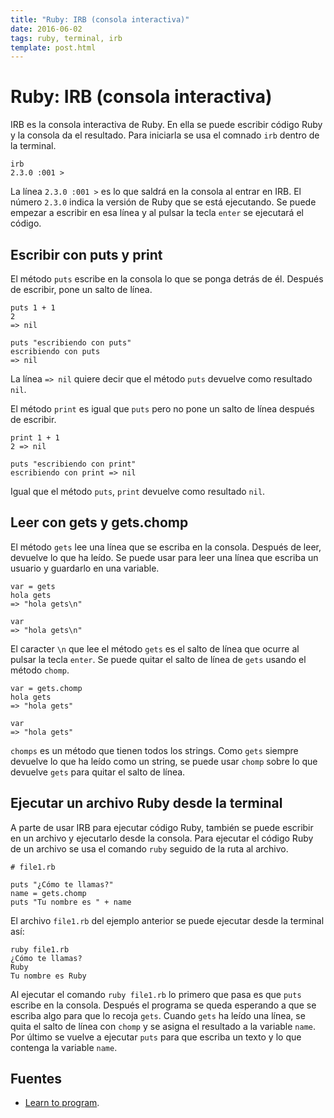 ```yaml
---
title: "Ruby: IRB (consola interactiva)"
date: 2016-06-02
tags: ruby, terminal, irb
template: post.html
---
```


# Ruby: IRB (consola interactiva)

IRB	es la consola interactiva de Ruby. En ella se puede escribir código Ruby y la consola da el resultado. Para iniciarla se usa el comnado `irb` dentro de la terminal.

```
irb
2.3.0 :001 > 
```

La línea `2.3.0 :001 >` es lo que saldrá en la consola al entrar en IRB. El número `2.3.0` indica la versión de Ruby que se está ejecutando. Se puede empezar a escribir en esa línea y al pulsar la tecla `enter` se ejecutará el código.

## Escribir con puts y print

El método `puts` escribe en la consola lo que se ponga detrás de él. Después de escribir, pone un salto de línea.

```
puts 1 + 1
2
=> nil

puts "escribiendo con puts"
escribiendo con puts
=> nil
```

La línea `=> nil` quiere decir que el método `puts` devuelve como resultado `nil`.

El método `print` es igual que `puts` pero no pone un salto de línea después de escribir.

```
print 1 + 1
2 => nil

puts "escribiendo con print"
escribiendo con print => nil
```

Igual que el método `puts`, `print` devuelve como resultado `nil`.

## Leer con gets y gets.chomp

El método `gets` lee una línea que se escriba en la consola. Después de leer, devuelve lo que ha leído. Se puede usar para leer una línea que escriba un usuario y guardarlo en una variable.

```
var = gets
hola gets
=> "hola gets\n"

var
=> "hola gets\n"
```

El caracter `\n` que lee el método `gets` es el salto de línea que ocurre al pulsar la tecla `enter`. Se puede quitar el salto de línea de `gets` usando el método `chomp`.

```
var = gets.chomp
hola gets
=> "hola gets"

var
=> "hola gets"
```

`chomps` es un método que tienen todos los strings. Como `gets` siempre devuelve lo que ha leído como un string, se puede usar `chomp` sobre lo que devuelve `gets` para quitar el salto de línea.

## Ejecutar un archivo Ruby desde la terminal

A parte de usar IRB para ejecutar código Ruby, también se puede escribir en un archivo y ejecutarlo desde la consola. Para ejecutar el código Ruby de un archivo se usa el comando `ruby` seguido de la ruta al archivo.

```
# file1.rb

puts "¿Cómo te llamas?"
name = gets.chomp
puts "Tu nombre es " + name
```

El archivo `file1.rb` del ejemplo anterior se puede ejecutar desde la terminal así:

```
ruby file1.rb
¿Cómo te llamas?
Ruby
Tu nombre es Ruby
```

Al ejecutar el comando `ruby file1.rb` lo primero que pasa es que `puts` escribe en la consola. Después el programa se queda esperando a que se escriba algo para que lo recoja `gets`. Cuando `gets` ha leído una línea, se quita el salto de línea con `chomp` y se asigna el resultado a la variable `name`. Por último se vuelve a ejecutar `puts` para que escriba un texto y lo que contenga la variable `name`.

## Fuentes

* [Learn to program](https://pine.fm/LearnToProgram/chap_04.html).

